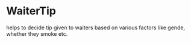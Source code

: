 # WaiterTip
helps to decide tip given to waiters based on various factors like gende, whether they smoke etc.
